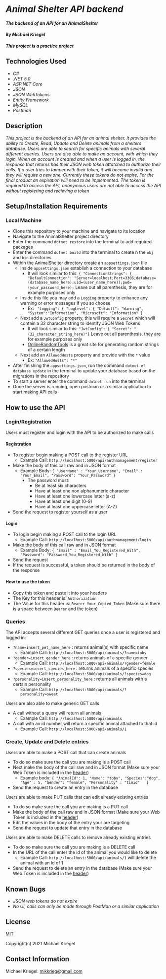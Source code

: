 # _Animal Shelter API backend_

#### _The backend of an API for an AnimalShelter_

#### By _**Michael Kriegel**_

##### This project is a practice project

## Technologies Used

* _C#_
* _.NET 5.0_
* _ASP.NET Core_
* _JSON_
* _JSON WebTokens_
* _Entity Framework_
* _MySQL_
* _Postman_

## Description

_This project is the backend of an API for an animal shelter. It provides the ability to Create, Read, Update and Delete animals from a shelters database. Users are able to search for specific animals with several different queries. Users are also able to make an account, with which they login. When an account is created and when a user is logged in, the response that returns has their JSON web token attatched to authorize their calls. If a user tries to tamper with their token, it will become invalid and they will require a new one. Currently these tokens do not expire. For the final product an expiration will need to be implemented. The token is required to access the API, anonymous users are not able to access the API without registering and recieving a token_

## Setup/Installation Requirements

### Local Machine
* Clone this repository to your machine and navigate to its location
* Navigate to the AnimalShelter project directory
* Enter the command `dotnet restore` into the terminal to add required packages
* Enter the command `dotnet build` into the terminal to create n the `obj` and `bin` directories
* Within the AnimalShelter directory create an `appsettings.json` file
  * Inside `appsettings.json` establish a connection to your database
    * It will look similar to this: `{ "ConnectionStrings": { "DefaultConnection": "Server=localhost;Port=3306;database=(database_name_here);uid=(user_name_here));pwd=(your_password_here);` Leave out all parenthesis, they are for example purposes only
  * Inside this file you may add a `Logging` property to enhance any warning or error messages if you so choose
    * Ex: ` "Logging": {
    "LogLevel": {
      "Default": "Warning",
      "System":"Information",
      "Microsoft": "Information"
    }`
  * Next add a `JwtConfig` property, this will require a `Secret` which will contain a 32 character string to identify JSON Web Tokens
    * It will look similar to this: `"JwtConfig": {
    "Secret": "(32_character_string_here)"}` Leave out all parenthesis, they are for example purposes only
    * [OnlineRandomTools](https://onlinerandomtools.com/generate-random-string) is a great site for generating random strings of a certain length 
  * Next add an `AllowedHosts` property and provide with the `*` value
    * Ex: `"AllowedHosts": "*"`
*  After finishing the `appsettings.json`, run the command `dotnet ef database update` in the terminal to update your database based on the migrations in the repository
* To start a server enter the command `dotnet run` into the terminal 
* Once the server is running, open postman or a similar application to start making API calls

## How to use the API
### Login/Registration
Users must register and login with the API to be authorized to make calls
#### Registration
  * To register begin making a POST call to the register URL
    * Example Call: `http://localhost:5000/api/authmanagement/register`
  * Make the body of this call raw and in JSON format
    * Example Body: `{
    "UserName" : "Your_Username",
    "Email" : "Your_Email",
    "Password": "Your_Password"
    }`
      * The password must: 
        * Be at least six characters
        * Have at least one non alphanumeric character
        * Have at least one lowercase letter (a-z)
        * Have at least one digit (0-9)
        * Have at least one uppercase letter (A-Z)
  * Send the request to register yourself as a user
#### Login
  * To login begin making a POST call to the login URL
    * Example Call: `http://localhost:5000/api/authmanagement/login`
  * Make the body of this call raw and in JSON format 
    * Example Body: `{
    "Email" : "Email_You_Registered_With",
    "Password": "Password_You_Registered_With"
    }`
  * Send the request
  * If the request is successful, a token should be returned in the body of the response
#### How to use the token
  * Copy this token and paste it into your headers
  * The Key for this header is: `Authorization`
  * The Value for this header is: 
  `Bearer
  Your_Copied_Token` (Make sure there is a space between `Bearer` and the token)


  
### Queries
The API accepts several different GET queries once a user is registered and logged in:
* `?name=insert_pet_name_here` : returns animal(s) with specific name
  * Example Call: `http://localhost:5000/api/animals/?name=toby`
* `?gender=insert_gender_here` : returns animals of a specific gender
  * Example Call: `http://localhost:5000/api/animals/?gender=female`
* `?species=insert_species_here` : returns animals of a specific species
  * Example Call: `http://localhost:5000/api/animals/?species=dog`
* `?personality=insert_personality_here` : returns all animals with a certain personality
  * Example Call: `http://localhost:5000/api/animals/?personality=sweet`    

Users are also able to make generic GET calls
* A call without a query will return all animals
  * Example Call: `http://localhost:5000/api/animals`
* A call with an id number will return a specific animal attached to that id
  * Example Call: `http://localhost:5000/api/animals/1`

### Create, Update and Delete entries  
Users are able to make a POST call that can create animals 
  * To do so make sure the call you are making is a POST call
  * Next make the body of the call raw and in JSON format (Make sure your Web Token is included in the [header](#how-to-use-token))
    * Example body: `{
   "AnimalId": 1,
   "Name": "toby",
   "Species":"dog",
   "Age" : 5,
   "Gender": "female",
   "Personality" : "timid"  
}`
 * Send the request to create an entry in the database

Users are able to make PUT calls that can edit already existing entries
  * To do so make sure the call you are making is a PUT call
  * Make the body of the call raw and in JSON format (Make sure your Web Token is included in the [header](#how-to-use-token))
  * Edit the values in the body of the entry your are targeting
  * Send the request to update that entry in the database

Users are able to make DELETE calls to remove already existing entries
  * To do so make sure the call you are making is a DELETE call
  * In the URL of the call enter the id of the animal you would like to delete
    * Example Call: `http://localhost:5000/api/animals/1` will delete the animal with an Id of 1
  * Send the request to delete an entry in the database (Make sure your Web Token is included in the [header](#how-to-use-token))

## Known Bugs

* _JSON web tokens do not expire_
* _No UI, calls can only be made through PostMan or a similar application_

## License

[MIT](https://opensource.org/licenses/MIT)

Copyright(c) 2021 Michael Kriegel

## Contact Information

Michael Kriegel: mikkrieg@gmail.com
